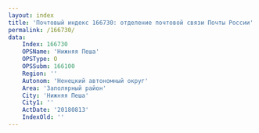 ```yaml
---
layout: index
title: 'Почтовый индекс 166730: отделение почтовой связи Почты России'
permalink: /166730/
data:
    Index: 166730
    OPSName: 'Нижняя Пеша'
    OPSType: О
    OPSSubm: 166100
    Region: ''
    Autonom: 'Ненецкий автономный округ'
    Area: 'Заполярный район'
    City: 'Нижняя Пеша'
    City1: ''
    ActDate: '20180813'
    IndexOld: ''
---
```

